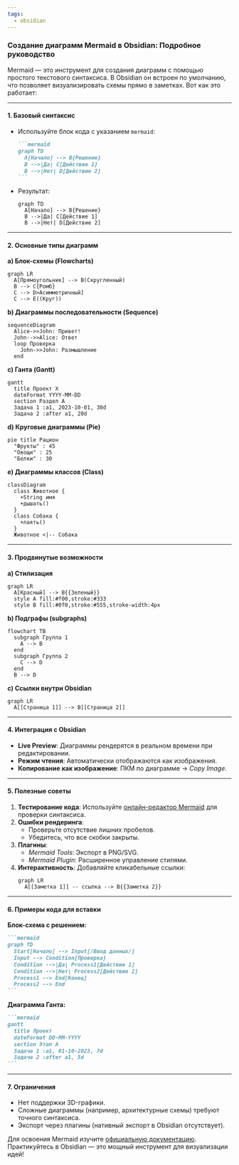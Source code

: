 ```yaml
---
tags:
  - obsidian
---
```


### Создание диаграмм Mermaid в Obsidian: Подробное руководство

Mermaid — это инструмент для создания диаграмм с помощью простого текстового синтаксиса. В Obsidian он встроен по умолчанию, что позволяет визуализировать схемы прямо в заметках. Вот как это работает:

---

#### **1. Базовый синтаксис**
- Используйте блок кода с указанием `mermaid`:
  ````markdown
  ```mermaid
  graph TD
    A[Начало] --> B{Решение}
    B -->|Да| C[Действие 1]
    B -->|Нет| D[Действие 2]
  ```
  ````
- Результат:
  ```mermaid
  graph TD
    A[Начало] --> B{Решение}
    B -->|Да| C[Действие 1]
    B -->|Нет| D[Действие 2]
  ```

---

#### **2. Основные типы диаграмм**
**a) Блок-схемы (Flowcharts)**
```mermaid
graph LR
  A[Прямоугольник] --> B(Скругленный)
  B --> C{Ромб}
  C --> D>Асимметричный]
  C --> E((Круг))
```

**b) Диаграммы последовательности (Sequence)**
```mermaid
sequenceDiagram
  Alice->>John: Привет!
  John-->>Alice: Ответ
  loop Проверка
    John->>John: Размышление
  end
```

**c) Ганта (Gantt)**
```mermaid
gantt
  title Проект X
  dateFormat YYYY-MM-DD
  section Раздел A
  Задача 1 :a1, 2023-10-01, 30d
  Задача 2 :after a1, 20d
```

**d) Круговые диаграммы (Pie)**
```mermaid
pie title Рацион
  "Фрукты" : 45
  "Овощи" : 25
  "Белки" : 30
```

**e) Диаграммы классов (Class)**
```mermaid
classDiagram
  class Животное {
    +String имя
    +дышать()
  }
  class Собака {
    +лаять()
  }
  Животное <|-- Собака
```

---

#### **3. Продвинутые возможности**
**a) Стилизация**
```mermaid
graph LR
  A[Красный] --> B{{Зеленый}}
  style A fill:#f00,stroke:#333
  style B fill:#0f0,stroke:#555,stroke-width:4px
```

**b) Подграфы (subgraphs)**
```mermaid
flowchart TB
  subgraph Группа 1
    A --> B
  end
  subgraph Группа 2
    C --> D
  end
  B --> D
```

**c) Ссылки внутри Obsidian**
```mermaid
graph LR
  A[[Страница 1]] --> B[[Страница 2]]
```

---

#### **4. Интеграция с Obsidian**
- **Live Preview**: Диаграммы рендерятся в реальном времени при редактировании.
- **Режим чтения**: Автоматически отображаются как изображения.
- **Копирование как изображение**: ПКМ по диаграмме → *Copy Image*.

---

#### **5. Полезные советы**
1. **Тестирование кода**: Используйте [онлайн-редактор Mermaid](https://mermaid.live/) для проверки синтаксиса.
2. **Ошибки рендеринга**:
   - Проверьте отсутствие лишних пробелов.
   - Убедитесь, что все скобки закрыты.
3. **Плагины**:
   - *Mermaid Tools*: Экспорт в PNG/SVG.
   - *Mermaid Plugin*: Расширенное управление стилями.
4. **Интерактивность**: Добавляйте кликабельные ссылки:
   ```mermaid
   graph LR
     A[[Заметка 1]] -- ссылка --> B{{Заметка 2}}
   ```

---

#### **6. Примеры кода для вставки**
**Блок-схема с решением:**
````markdown
```mermaid
graph TD
  Start[Начало] --> Input[/Ввод данных/]
  Input --> Condition{Проверка}
  Condition -->|Да| Process1[Действие 1]
  Condition -->|Нет| Process2[Действие 2]
  Process1 --> End[Конец]
  Process2 --> End
```
````

**Диаграмма Ганта:**
````markdown
```mermaid
gantt
  title Проект
  dateFormat DD-MM-YYYY
  section Этап A
  Задача 1 :a1, 01-10-2023, 7d
  Задача 2 :after a1, 5d
```
````

---

#### **7. Ограничения**
- Нет поддержки 3D-графики.
- Сложные диаграммы (например, архитектурные схемы) требуют точного синтаксиса.
- Экспорт через плагины (нативный экспорт в Obsidian отсутствует).

Для освоения Mermaid изучите [официальную документацию](https://mermaid.js.org/). Практикуйтесь в Obsidian — это мощный инструмент для визуализации идей!